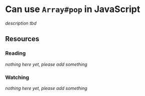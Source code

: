 # Can use `Array#pop` in JavaScript
_description tbd_
## Resources
### Reading
_nothing here yet, please add something_
### Watching
_nothing here yet, please add something_
